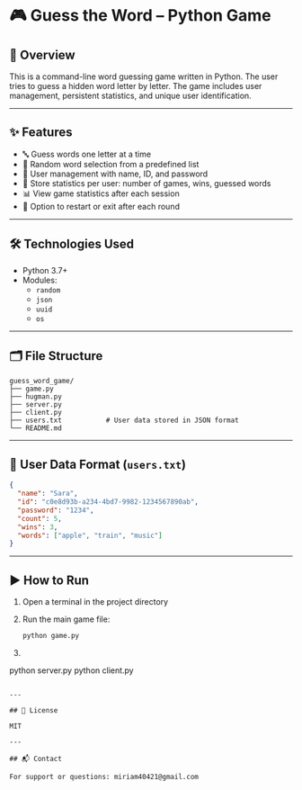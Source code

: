
# 🎮 Guess the Word – Python Game

## 📘 Overview  
This is a command-line word guessing game written in Python. The user tries to guess a hidden word letter by letter. The game includes user management, persistent statistics, and unique user identification.

---

## ✨ Features

- 🔤 Guess words one letter at a time
- 🧠 Random word selection from a predefined list
- 👤 User management with name, ID, and password
- 💾 Store statistics per user: number of games, wins, guessed words
- 📊 View game statistics after each session
- 🔁 Option to restart or exit after each round

---

## 🛠 Technologies Used

- Python 3.7+
- Modules:
  - `random`
  - `json`
  - `uuid`
  - `os`

---

## 🗂 File Structure

```
guess_word_game/
├── game.py
├── hugman.py
├── server.py
├── client.py
├── users.txt           # User data stored in JSON format
└── README.md
```

---

## 📄 User Data Format (`users.txt`)

```json
{
  "name": "Sara",
  "id": "c0e8d93b-a234-4bd7-9982-1234567890ab",
  "password": "1234",
  "count": 5,
  "wins": 3,
  "words": ["apple", "train", "music"]
}
```

---

## ▶️ How to Run

1. Open a terminal in the project directory
2. Run the main game file:
   ```bash
   python game.py
   ```

3.  ```bash
   python server.py
   python client.py
   ```

---

## 📄 License

MIT

---

## 📬 Contact

For support or questions: miriam40421@gmail.com
